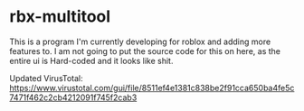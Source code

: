 # rbx-multitool
This is a program I'm currently developing for roblox and adding more features to.
I am not going to put the source code for this on here, as the entire ui is Hard-coded and it looks like shit.

Updated VirusTotal: https://www.virustotal.com/gui/file/8511ef4e1381c838be2f91cca650ba4fe5c7471f462c2cb4212091f745f2cab3
